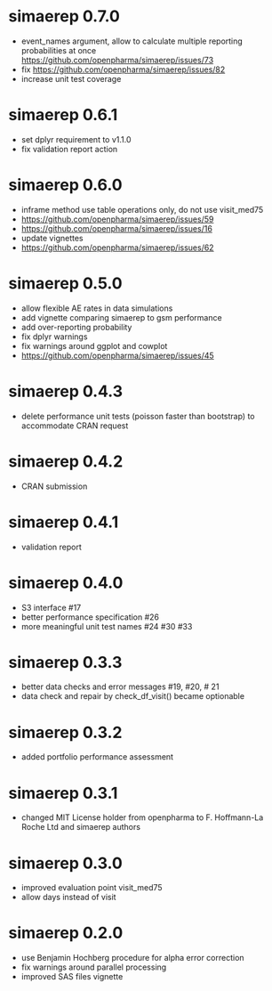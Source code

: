# simaerep 0.7.0
- event_names argument, allow to calculate multiple reporting probabilities at once https://github.com/openpharma/simaerep/issues/73
- fix https://github.com/openpharma/simaerep/issues/82
- increase unit test coverage

# simaerep 0.6.1
- set dplyr requirement to v1.1.0
- fix validation report action

# simaerep 0.6.0
- inframe method use table operations only, do not use visit_med75
- https://github.com/openpharma/simaerep/issues/59
- https://github.com/openpharma/simaerep/issues/16
- update vignettes
- https://github.com/openpharma/simaerep/issues/62

# simaerep 0.5.0
- allow flexible AE rates in data simulations
- add vignette comparing simaerep to gsm performance
- add over-reporting probability
- fix dplyr warnings
- fix warnings around ggplot and cowplot
- https://github.com/openpharma/simaerep/issues/45

# simaerep 0.4.3
- delete performance unit tests (poisson faster than bootstrap) to accommodate CRAN request

# simaerep 0.4.2
- CRAN submission

# simaerep 0.4.1
- validation report

# simaerep 0.4.0
- S3 interface #17
- better performance specification #26
- more meaningful unit test names #24 #30 #33

# simaerep 0.3.3
- better data checks and error messages #19, #20, # 21
- data check and repair by check_df_visit() became optionable

# simaerep 0.3.2
- added portfolio performance assessment

# simaerep 0.3.1
- changed MIT License holder from openpharma to F. Hoffmann-La Roche Ltd and simaerep authors

# simaerep 0.3.0
- improved evaluation point visit_med75
- allow days instead of visit

# simaerep 0.2.0
- use Benjamin Hochberg procedure for alpha error correction
- fix warnings around parallel processing
- improved SAS files vignette
